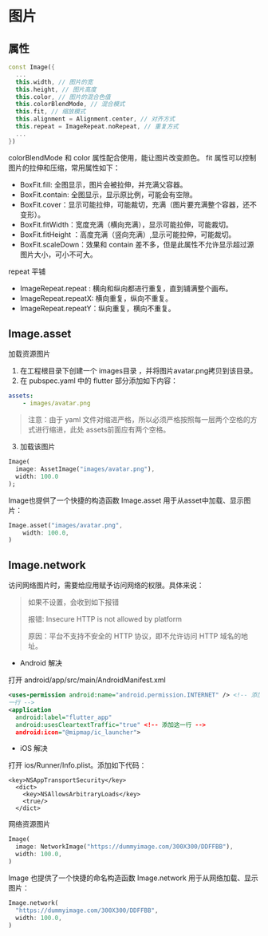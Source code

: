 # 图片

## 属性

```dart
const Image({
  ...
  this.width, // 图片的宽
  this.height, // 图片高度
  this.color, // 图片的混合色值
  this.colorBlendMode, // 混合模式
  this.fit, // 缩放模式
  this.alignment = Alignment.center, // 对齐方式
  this.repeat = ImageRepeat.noRepeat, // 重复方式
  ...
})
```

colorBlendMode 和 color 属性配合使用，能让图片改变颜色。 fit 属性可以控制图片的拉伸和压缩，常用属性如下：

- BoxFit.fill: 全图显示，图片会被拉伸，并充满父容器。 
- BoxFit.contain: 全图显示，显示原比例，可能会有空隙。 
- BoxFit.cover：显示可能拉伸，可能裁切，充满（图片要充满整个容器，还不变形）。 
- BoxFit.fitWidth：宽度充满（横向充满），显示可能拉伸，可能裁切。 
- BoxFit.fitHeight ：高度充满（竖向充满）,显示可能拉伸，可能裁切。 
- BoxFit.scaleDown：效果和 contain 差不多，但是此属性不允许显示超过源图片大小，可小不可大。 

repeat 平铺 

- ImageRepeat.repeat : 横向和纵向都进行重复，直到铺满整个画布。 
- ImageRepeat.repeatX: 横向重复，纵向不重复。 
- ImageRepeat.repeatY：纵向重复，横向不重复。

## Image.asset

加载资源图片

1. 在工程根目录下创建一个 images目录 ，并将图片avatar.png拷贝到该目录。
2. 在 pubspec.yaml 中的 flutter 部分添加如下内容：

```yaml
assets:
	- images/avatar.png
```

> 注意：由于 yaml 文件对缩进严格，所以必须严格按照每一层两个空格的方式进行缩进，此处 assets前面应有两个空格。

3. 加载该图片

```dart
Image(
  image: AssetImage("images/avatar.png"),
  width: 100.0
);
```

Image也提供了一个快捷的构造函数 Image.asset 用于从asset中加载、显示图片：

```dart
Image.asset("images/avatar.png",
	width: 100.0,
)
```

## Image.network

访问网络图片时，需要给应用赋予访问网络的权限。具体来说：

> 如果不设置，会收到如下报错 
>
> 报错: Insecure HTTP is not allowed by platform 
>
> 原因：平台不支持不安全的 HTTP 协议，即不允许访问 HTTP 域名的地址。

- Android 解决

打开 android/app/src/main/AndroidManifest.xml

```xml
<uses-permission android:name="android.permission.INTERNET" /> <!-- 添加这
一行 -->
<application
  android:label="flutter_app"
  android:usesCleartextTraffic="true" <!-- 添加这一行 -->
  android:icon="@mipmap/ic_launcher">
```

- iOS 解决

打开 ios/Runner/Info.plist。添加如下代码：

```
<key>NSAppTransportSecurity</key>
  <dict>
    <key>NSAllowsArbitraryLoads</key>
    <true/>
  </dict>
```

网络资源图片

```dart
Image(
  image: NetworkImage("https://dummyimage.com/300X300/DDFFBB"),
  width: 100.0,
)
```

Image 也提供了一个快捷的命名构造函数 Image.network 用于从网络加载、显示图片：

```dart
Image.network(
  "https://dummyimage.com/300X300/DDFFBB",
  width: 100.0,
)
```

